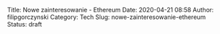 Title: Nowe zainteresowanie - Ethereum
Date: 2020-04-21 08:58
Author: filipgorczynski
Category: Tech
Slug: nowe-zainteresowanie-ethereum
Status: draft


